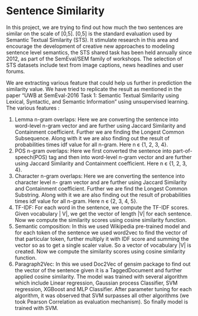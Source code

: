 # Sentence Similarity

In this project, we are trying to find out how much the two sentences are similar on the
scale of [0,5]. [0,5] is the standard evaluation used by Semantic Textual Similarity (STS). It
stimulate research in this area and encourage the development of creative new
approaches to modeling sentence level semantics, the STS shared task has been held
annually since 2012, as part of the SemEval/SEM family of workshops. The selection of
STS datasets include text from image captions, news headlines and user forums.

We are
extracting various feature that could help us further in prediction the similarity value.
We have tried to replicate the result as mentioned in the paper “UWB at SemEval-2016
Task 1: Semantic Textual Similarity using Lexical, Syntactic, and Semantic Information”
using unsupervised learning.
The various features :
1. Lemma n-gram overlaps: Here we are converting the sentence into word-level n-gram
vector and are further using Jaccard Similarity and Containment coefficient. Further we are
finding the Longest Common Subsequence. Along with it we are also finding out the result
of probabilities times idf value for all n-gram. Here n є {1, 2, 3, 4}.
2. POS n-gram overlaps: Here we first converted the sentence into part-of-speech(POS) tag
and then into word-level n-gram vector and are further using Jaccard Similarity and
Containment coefficient. Here n є {1, 2, 3, 4}.
3. Character n-gram overlaps: Here we are converting the sentence into character level n-
gram vector and are further using Jaccard Similarity and Containment coefficient. Further
we are find the Longest Common Substring. Along with it we are also finding out the result
of probabilities times idf value for all n-gram. Here n є {2, 3, 4, 5}.
4. TF-IDF: For each word in the sentence, we compute the TF-IDF scores. Given vocabulary |
V|, we get the vector of length |V| for each sentence. Now we compute the similarity scores
using cosine similarity function.
5. Semantic composition: In this we used Wikipedia pre-trained model and for each token of
the sentence we used word2vec to find the vector of that particular token, further multiply it
with IDF score and summing the vector so as to get a single scaler value. So a vector of
vocabulary |V| is created. Now we compute the similarity scores using cosine similarity
function.
6. Paragraph2Vec: In this we used Doc2Vec of gensim package to find out the vector of the
sentence given it is a TaggedDocument and further applied cosine similarity.
The model was trained with several algorithm which include Linear regression, Gaussian process
Classifier, SVM regression, XGBoost and MLP Classifier. After parameter tuning for each
algorithm, it was observed that SVM surpasses all other algorithms (we took Pearson Correlation
as evaluation mechanism). So finally model is trained with SVM.